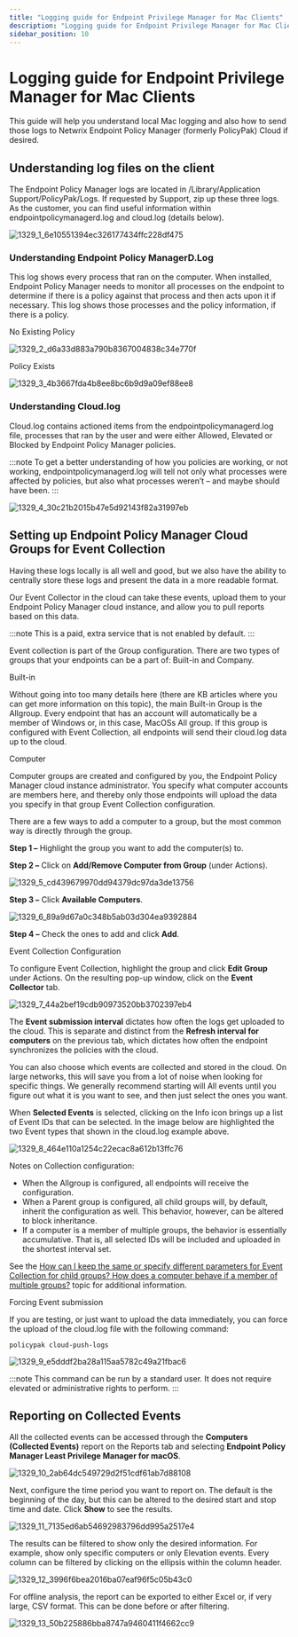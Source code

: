 ```yaml
---
title: "Logging guide for Endpoint Privilege Manager for Mac Clients"
description: "Logging guide for Endpoint Privilege Manager for Mac Clients"
sidebar_position: 10
---
```


# Logging guide for Endpoint Privilege Manager for Mac Clients

This guide will help you understand local Mac logging and also how to send those logs to Netwrix
Endpoint Policy Manager (formerly PolicyPak) Cloud if desired.

## Understanding log files on the client

The Endpoint Policy Manager logs are located in /Library/Application Support/PolicyPak/Logs. If
requested by Support, zip up these three logs. As the customer, you can find useful information
within endpointpolicymanagerd.log and cloud.log (details below).

![1329_1_6e10551394ec326177434ffc228df475](/images/endpointpolicymanager/leastprivilege/mac/1329_1_6e10551394ec326177434ffc228df475.webp)

### Understanding Endpoint Policy ManagerD.Log

This log shows every process that ran on the computer. When installed, Endpoint Policy Manager needs
to monitor all processes on the endpoint to determine if there is a policy against that process and
then acts upon it if necessary. This log shows those processes and the policy information, if there
is a policy.

No Existing Policy

![1329_2_d6a33d883a790b8367004838c34e770f](/images/endpointpolicymanager/leastprivilege/mac/1329_2_d6a33d883a790b8367004838c34e770f.webp)

Policy Exists

![1329_3_4b3667fda4b8ee8bc6b9d9a09ef88ee8](/images/endpointpolicymanager/leastprivilege/mac/1329_3_4b3667fda4b8ee8bc6b9d9a09ef88ee8.webp)

### Understanding Cloud.log

Cloud.log contains actioned items from the endpointpolicymanagerd.log file, processes that ran by the user and
were either Allowed, Elevated or Blocked by Endpoint Policy Manager policies.

:::note
To get a better understanding of how you policies are working, or not working,
endpointpolicymanagerd.log will tell not only what processes were affected by policies, but also what processes
weren’t – and maybe should have been.
:::


![1329_4_30c21b2015b47e5d92143f82a31997eb](/images/endpointpolicymanager/leastprivilege/mac/1329_4_30c21b2015b47e5d92143f82a31997eb.webp)

## Setting up Endpoint Policy Manager Cloud Groups for Event Collection

Having these logs locally is all well and good, but we also have the ability to centrally store
these logs and present the data in a more readable format.

Our Event Collector in the cloud can take these events, upload them to your Endpoint Policy Manager
cloud instance, and allow you to pull reports based on this data.

:::note
This is a paid, extra service that is not enabled by default.
:::


Event collection is part of the Group configuration. There are two types of groups that your
endpoints can be a part of: Built-in and Company.

Built-in

Without going into too many details here (there are KB articles where you can get more information
on this topic), the main Built-in Group is the Allgroup. Every endpoint that has an account will
automatically be a member of Windows or, in this case, MacOSs All group. If this group is configured
with Event Collection, all endpoints will send their cloud.log data up to the cloud.

Computer

Computer groups are created and configured by you, the Endpoint Policy Manager cloud instance
administrator. You specify what computer accounts are members here, and thereby only those endpoints
will upload the data you specify in that group Event Collection configuration.

There are a few ways to add a computer to a group, but the most common way is directly through the
group.

**Step 1 –** Highlight the group you want to add the computer(s) to.

**Step 2 –** Click on **Add/Remove Computer from Group** (under Actions).

![1329_5_cd439679970dd94379dc97da3de13756](/images/endpointpolicymanager/leastprivilege/mac/1329_5_cd439679970dd94379dc97da3de13756.webp)

**Step 3 –** Click **Available Computers**.

![1329_6_89a9d67a0c348b5ab03d304ea9392884](/images/endpointpolicymanager/leastprivilege/mac/1329_6_89a9d67a0c348b5ab03d304ea9392884.webp)

**Step 4 –** Check the ones to add and click **Add**.

Event Collection Configuration

To configure Event Collection, highlight the group and click **Edit Group** under Actions. On the
resulting pop-up window, click on the **Event Collector** tab.

![1329_7_44a2bef19cdb90973520bb3702397eb4](/images/endpointpolicymanager/leastprivilege/mac/1329_7_44a2bef19cdb90973520bb3702397eb4.webp)

The **Event submission interval** dictates how often the logs get uploaded to the cloud. This is
separate and distinct from the **Refresh interval for computers** on the previous tab, which
dictates how often the endpoint synchronizes the policies with the cloud.

You can also choose which events are collected and stored in the cloud. On large networks, this will
save you from a lot of noise when looking for specific things. We generally recommend starting will
All events until you figure out what it is you want to see, and then just select the ones you want.

When **Selected Events** is selected, clicking on the Info icon brings up a list of Event IDs that
can be selected. In the image below are highlighted the two Event types that shown in the cloud.log
example above.

![1329_8_464e110a1254c22ecac8a612b13ffc76](/images/endpointpolicymanager/leastprivilege/mac/1329_8_464e110a1254c22ecac8a612b13ffc76.webp)

Notes on Collection configuration:

- When the Allgroup is configured, all endpoints will receive the configuration.
- When a Parent group is configured, all child groups will, by default, inherit the configuration as
  well. This behavior, however, can be altered to block inheritance.
- If a computer is a member of multiple groups, the behavior is essentially accumulative. That is,
  all selected IDs will be included and uploaded in the shortest interval set.

See the
[How can I keep the same or specify different parameters for Event Collection for child groups? How does a computer behave if a member of multiple groups?](/docs/endpointpolicymanager/gettingstarted/cloud/knowledgebase/eventcollection/childgroups.md)
topic for additional information.

Forcing Event submission

If you are testing, or just want to upload the data immediately, you can force the upload of the
cloud.log file with the following command:

`policypak cloud-push-logs`

![1329_9_e5dddf2ba28a115aa5782c49a21fbac6](/images/endpointpolicymanager/leastprivilege/mac/1329_9_e5dddf2ba28a115aa5782c49a21fbac6.webp)

:::note
This command can be run by a standard user. It does not require elevated or administrative
rights to perform.
:::


## Reporting on Collected Events

All the collected events can be accessed through the **Computers (Collected Events)** report on the
Reports tab and selecting **Endpoint Policy Manager Least Privilege Manager for macOS**.

![1329_10_2ab64dc549729d2f51cdf61ab7d88108](/images/endpointpolicymanager/leastprivilege/mac/1329_10_2ab64dc549729d2f51cdf61ab7d88108.webp)

Next, configure the time period you want to report on. The default is the beginning of the day, but
this can be altered to the desired start and stop time and date. Click **Show** to see the results.

![1329_11_7135ed6ab54692983796dd995a2517e4](/images/endpointpolicymanager/leastprivilege/mac/1329_11_7135ed6ab54692983796dd995a2517e4.webp)

The results can be filtered to show only the desired information. For example, show only specific
computers or only Elevation events. Every column can be filtered by clicking on the ellipsis within
the column header.

![1329_12_3996f6bea2016ba07eaf96f5c05b43c0](/images/endpointpolicymanager/leastprivilege/mac/1329_12_3996f6bea2016ba07eaf96f5c05b43c0.webp)

For offline analysis, the report can be exported to either Excel or, if very large, CSV format. This
can be done before or after filtering.

![1329_13_50b225886bba8747a9460411f4662cc9](/images/endpointpolicymanager/leastprivilege/mac/1329_13_50b225886bba8747a9460411f4662cc9.webp)
